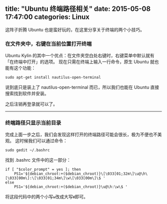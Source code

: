 title: "Ubuntu 终端路径相关"
date: 2015-05-08 17:47:00
categories: Linux
---

这阵子折腾 Ubuntu 也是蛮好玩的，在这里分享关于终端的两个小技巧。
<!--more-->

### 在文件夹中，右键在当前位置打开终端

Ubuntu Kylin 的其中一个优点：在文件夹空白处右键时，右键菜单中默认就有「在终端中打开」的选项。
现在只需在终端上输入一行命令，原生 Ubuntu 就也能有这个功能：

    sudo apt-get install nautilus-open-terminal

说到底只是装上了 nautilus-open-terminal 而已，所以我们也能在 Ubuntu 直接搜索找到软件并安装。

之后注销再登录就可以了。

---

### 终端路径只显示当前目录

完成上面一步之后，我们会发现这样打开的终端路径可能会很长，极为不便也不美观。
这时候我们可以通过命令：
    
    sudo gedit ~/.bashrc

找到 .bashrc 文件中的这一部分：

    if [ "$color_prompt" = yes ]; then
        PS1='${debian_chroot:+($debian_chroot)}\[\033[01;32m\]\u@\h\[\033[00m\]:\[\033[01;34m\]\w\[\033[00m\]\$ '
    else
        PS1='${debian_chroot:+($debian_chroot)}\u@\h:\w\$ '

将这段代码中的两个小写`w`改成大写`W`即可。